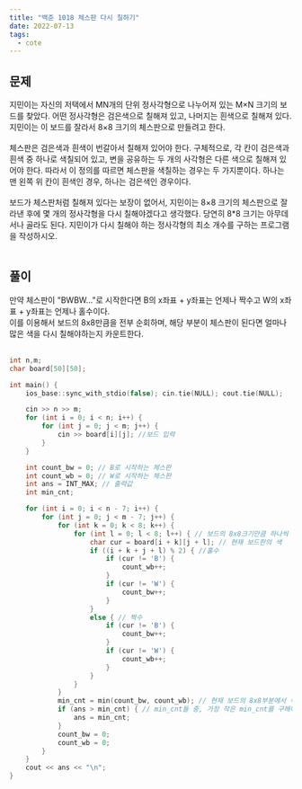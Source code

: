 ```yaml
---
title: "백준 1018 체스판 다시 칠하기"
date: 2022-07-13
tags:
  - cote
---
```


## 문제

지민이는 자신의 저택에서 MN개의 단위 정사각형으로 나누어져 있는 M×N 크기의 보드를 찾았다. 어떤 정사각형은 검은색으로 칠해져 있고, 나머지는 흰색으로 칠해져 있다. 지민이는 이 보드를 잘라서 8×8 크기의 체스판으로 만들려고 한다.
<br/><br/>
체스판은 검은색과 흰색이 번갈아서 칠해져 있어야 한다. 구체적으로, 각 칸이 검은색과 흰색 중 하나로 색칠되어 있고, 변을 공유하는 두 개의 사각형은 다른 색으로 칠해져 있어야 한다. 따라서 이 정의를 따르면 체스판을 색칠하는 경우는 두 가지뿐이다. 하나는 맨 왼쪽 위 칸이 흰색인 경우, 하나는 검은색인 경우이다.
<br/><br/>
보드가 체스판처럼 칠해져 있다는 보장이 없어서, 지민이는 8×8 크기의 체스판으로 잘라낸 후에 몇 개의 정사각형을 다시 칠해야겠다고 생각했다. 당연히 8\*8 크기는 아무데서나 골라도 된다. 지민이가 다시 칠해야 하는 정사각형의 최소 개수를 구하는 프로그램을 작성하시오.
<br/><br/>

## 풀이

만약 체스판이 "BWBW..."로 시작한다면 B의 x좌표 + y좌표는 언제나 짝수고 W의 x좌표 + y좌표는 언제나 홀수이다.<br/>
이를 이용해서 보드의 8x8만큼을 전부 순회하며, 해당 부분이 체스판이 된다면 얼마나 많은 색을 다시 칠해야하는지 카운트한다.<br/><br/>

```cpp
int n,m;
char board[50][50];

int main() {
	ios_base::sync_with_stdio(false); cin.tie(NULL); cout.tie(NULL);

	cin >> n >> m;
	for (int i = 0; i < n; i++) {
		for (int j = 0; j < m; j++) {
			cin >> board[i][j]; //보드 입력
		}
	}

	int count_bw = 0; // B로 시작하는 체스판
	int count_wb = 0; // W로 시작하는 체스판
	int ans = INT_MAX; // 출력값
	int min_cnt;

	for (int i = 0; i < n - 7; i++) {
		for (int j = 0; j < m - 7; j++) {
			for (int k = 0; k < 8; k++) {
				for (int l = 0; l < 8; l++) { // 보드의 8x8크기만큼 하나씩 비교
					char cur = board[i + k][j + l]; // 현재 보드판의 색
					if ((i + k + j + l) % 2) { //홀수
						if (cur != 'B') {
							count_wb++;
						}
						if (cur != 'W') {
							count_bw++;
						}
					}
					else { // 짝수
						if (cur != 'B') {
							count_bw++;
						}
						if (cur != 'W') {
							count_wb++;
						}
					}
				}
			}
			min_cnt = min(count_bw, count_wb); // 현재 보드의 8x8부분에서 색을 최소로 바꾸고 체스판을 만들 수 있는 수
			if (ans > min_cnt) { // min_cnt들 중, 가장 작은 min_cnt를 구해야 함
				ans = min_cnt;
			}
			count_bw = 0;
			count_wb = 0;
		}
	}
	cout << ans << "\n";
}
```
